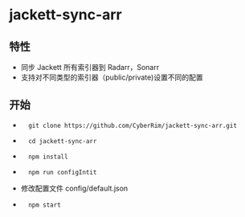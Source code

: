 # jackett-sync-arr

## 特性

-   同步 Jackett 所有索引器到 Radarr，Sonarr
-   支持对不同类型的索引器（public/private)设置不同的配置

## 开始

-   ```shell
      git clone https://github.com/CyberRim/jackett-sync-arr.git
    ```

-   ```shell
      cd jackett-sync-arr
    ```

-   ```shell
      npm install
    ```

-   ```shell
      npm run configIntit 
    ```

-   修改配置文件 config/default.json

-   ```shell
      npm start
    ```
